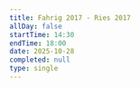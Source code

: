 ```yaml
---
title: Fahrig 2017 - Ries 2017
allDay: false
startTime: 14:30
endTime: 18:00
date: 2025-10-28
completed: null
type: single
---
```

